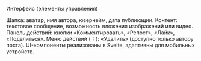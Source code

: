 Интерфейс (элементы управления)

Шапка: аватар, имя автора, юзернейм, дата публикации.
Контент: текстовое сообщение, возможность вложения изображений или видео.
Панель действий: кнопки «Комментировать», «Репост», «Лайк», «Поделиться».
Меню действий (⋮): «Удалить» (доступно только автору поста).
UI-компоненты реализованы в Svelte, адаптивны для мобильных устройств.
